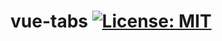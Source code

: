 # vue-tabs [![License: MIT](https://img.shields.io/badge/License-MIT-yellow.svg)](https://opensource.org/licenses/MIT)

